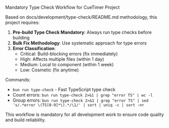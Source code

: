 Mandatory Type Check Workflow for CueTimer Project

Based on docs/development/type-check/README.md methodology, this project
requires:

1. **Pre-build Type Check Mandatory**: Always run type checks before building
2. **Bulk Fix Methodology**: Use systematic approach for type errors
3. **Error Classification**:
   - Critical: Build-blocking errors (fix immediately)
   - High: Affects multiple files (within 1 day)
   - Medium: Local to component (within 1 week)
   - Low: Cosmetic (fix anytime)

Commands:

- `bun run type-check` - Fast TypeScript type check
- Count errors: `bun run type-check 2>&1 | grep "error TS" | wc -l`
- Group errors:
  `bun run type-check 2>&1 | grep "error TS" | sed 's/.*error \(TS[0-9]*\).*/\1/' | sort | uniq -c | sort -nr`

This workflow is mandatory for all development work to ensure code quality and
build reliability.

